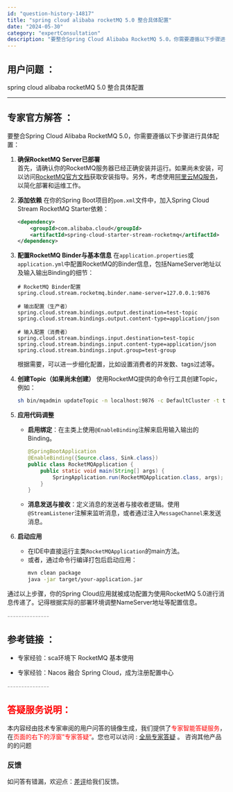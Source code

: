 ```yaml
---
id: "question-history-14817"
title: "spring cloud alibaba rocketMQ 5.0 整合具体配置"
date: "2024-05-30"
category: "expertConsultation"
description: "要整合Spring Cloud Alibaba RocketMQ 5.0，你需要遵循以下步骤进行具体配置：1. **确保RocketMQ Server已部署**     首先，请确认你的RocketMQ服务器已经正确安装并运行。如果尚未安装，可以访问[RocketMQ官方文档](https://ro"
---
```


## 用户问题 ： 
 spring cloud alibaba rocketMQ 5.0 整合具体配置  

---------------
## 专家官方解答 ：

要整合Spring Cloud Alibaba RocketMQ 5.0，你需要遵循以下步骤进行具体配置：

1. **确保RocketMQ Server已部署**  
   首先，请确认你的RocketMQ服务器已经正确安装并运行。如果尚未安装，可以访问[RocketMQ官方文档](https://rocketmq.apache.org/zh/docs/deploymentOperations/01deploy)获取安装指导。另外，考虑使用[阿里云MQ服务](https://www.aliyun.com/product/rocketmq?utm_content=se_1009650370)，以简化部署和运维工作。

2. **添加依赖**
   在你的Spring Boot项目的`pom.xml`文件中，加入Spring Cloud Stream RocketMQ Starter依赖：
   ```xml
   <dependency>
       <groupId>com.alibaba.cloud</groupId>
       <artifactId>spring-cloud-starter-stream-rocketmq</artifactId>
   </dependency>
   ```

3. **配置RocketMQ Binder与基本信息**
   在`application.properties`或`application.yml`中配置RocketMQ的Binder信息，包括NameServer地址以及输入输出Binding的细节：
   ```properties
   # RocketMQ Binder配置
   spring.cloud.stream.rocketmq.binder.name-server=127.0.0.1:9876
   
   # 输出配置（生产者）
   spring.cloud.stream.bindings.output.destination=test-topic
   spring.cloud.stream.bindings.output.content-type=application/json
   
   # 输入配置（消费者）
   spring.cloud.stream.bindings.input.destination=test-topic
   spring.cloud.stream.bindings.input.content-type=application/json
   spring.cloud.stream.bindings.input.group=test-group
   ```
   根据需要，可以进一步细化配置，比如设置消费者的并发数、tags过滤等。

4. **创建Topic（如果尚未创建）**
   使用RocketMQ提供的命令行工具创建Topic，例如：
   ```sh
   sh bin/mqadmin updateTopic -n localhost:9876 -c DefaultCluster -t test-topic
   ```

5. **应用代码调整**
   - **启用绑定**：在主类上使用`@EnableBinding`注解来启用输入输出的Binding。
     ```java
     @SpringBootApplication
     @EnableBinding({Source.class, Sink.class})
     public class RocketMQApplication {
         public static void main(String[] args) {
             SpringApplication.run(RocketMQApplication.class, args);
         }
     }
     ```
   - **消息发送与接收**：定义消息的发送者与接收者逻辑。使用`@StreamListener`注解来监听消息，或者通过注入`MessageChannel`来发送消息。

6. **启动应用**
   - 在IDE中直接运行主类`RocketMQApplication`的main方法。
   - 或者，通过命令行编译打包后启动应用：
     ```sh
     mvn clean package
     java -jar target/your-application.jar
     ```

通过以上步骤，你的Spring Cloud应用就被成功配置为使用RocketMQ 5.0进行消息传递了。记得根据实际的部署环境调整NameServer地址等配置信息。


<font color="#949494">---------------</font> 


## 参考链接 ：

* 专家经验：sca环境下 RocketMQ 基本使用 
 
 * 专家经验：Nacos 融合 Spring Cloud，成为注册配置中心 


 <font color="#949494">---------------</font> 
 


## <font color="#FF0000">答疑服务说明：</font> 

本内容经由技术专家审阅的用户问答的镜像生成，我们提供了<font color="#FF0000">专家智能答疑服务</font>，在<font color="#FF0000">页面的右下的浮窗”专家答疑“</font>。您也可以访问 : [全局专家答疑](https://answer.opensource.alibaba.com/docs/intro) 。 咨询其他产品的的问题

### 反馈
如问答有错漏，欢迎点：[差评](https://ai.nacos.io/user/feedbackByEnhancerGradePOJOID?enhancerGradePOJOId=14818)给我们反馈。
